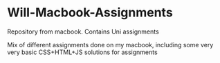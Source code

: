 # Will-Macbook-Assignments
Repository from macbook. Contains Uni assignments

Mix of different assignments done on my macbook, including some very very basic CSS+HTML+JS solutions for assignments
